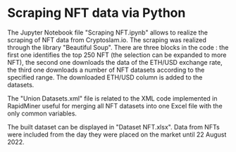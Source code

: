 # Scraping NFT data via Python

The Jupyter Notebook file "Scraping NFT.ipynb" allows to realize the scraping of NFT data from Cryptoslam.io. The scraping was realized through the library "Beautiful Soup". There are three blocks in the code : the first one identifies the top 250 NFT (the selection can be expanded to more NFT), the second one downloads the data of the ETH/USD exchange rate, the third one downloads a number of NFT datasets according to the specified range. The downloaded ETH/USD column is added to the datasets.

The "Union Datasets.xml" file is related to the XML code implemented in RapidMiner useful for merging all NFT datasets into one Excel file with the only common variables.

The built dataset can be displayed in "Dataset NFT.xlsx". Data from NFTs were included from the day they were placed on the market until 22 August 2022.
